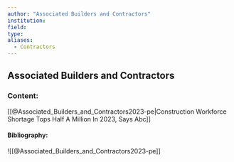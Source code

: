 ```yaml
---
author: "Associated Builders and Contractors"
institution:
field:
type:
aliases:
  - Contractors
---
```


## Associated Builders and Contractors

### Content:
[[@Associated_Builders_and_Contractors2023-pe|Construction Workforce Shortage Tops Half A Million In 2023, Says Abc]]

#### Bibliography:

![[@Associated_Builders_and_Contractors2023-pe]]